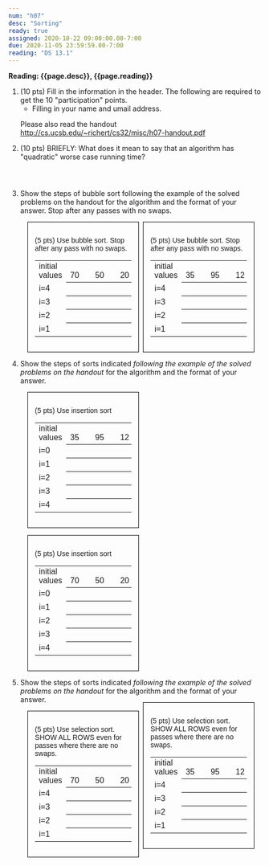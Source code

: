 ```yaml
---
num: "h07"
desc: "Sorting"
ready: true
assigned: 2020-10-22 09:00:00.00-7:00
due: 2020-11-05 23:59:59.00-7:00
reading: "DS 13.1"
---
```


<b>Reading: {{page.desc}}, {{page.reading}}</b>

<ol start="1">

<li>(10 pts) Fill in the information in the header. The following are required to get the 10 "participation" points.
    <ul>
    <li>Filling in your name and umail address.<br /></li>
    </ul>
 </li>

 Please also read the handout <a href="http://cs.ucsb.edu/~richert/cs32/misc/h07-handout.pdf" title="h07 Handout">http://cs.ucsb.edu/~richert/cs32/misc/h07-handout.pdf</a>

 <li style='margin-bottom:4em;'>(10 pts) BRIEFLY: What does it mean to say that an algorithm has "quadratic" worse case running time?</li>

 <li>Show the steps of bubble sort following the example of the solved problems on the handout for the algorithm and the format of your answer. Stop after any passes with no swaps.</li>

 <div style="float:right; width:40%; font-family: &#39;Arial Narrow&#39;, sans-serif; border:1px solid black; margin:1em; padding:1em;">
<p>(5 pts) Use bubble sort.  Stop after any pass with no swaps.
</p>
<table class="sortProblem sortProblemFillIn">
<tr>
<td> initial<br />values
</td>
<td> &emsp;35&emsp;
</td>
<td> &emsp;95&emsp;
</td>
<td> &emsp;12&emsp;
</td>
<td> &emsp;34&emsp;
</td>
<td> &emsp;28&emsp;
</td></tr>
<tr>
<td> i=4
</td>
<th> &#160;
</th>
<th> &#160;
</th>
<th> &#160;
</th>
<th> &#160;
</th>
<th> &#160;
</th></tr>
<tr>
<td> i=3
</td>
<th> &#160;
</th>
<th> &#160;
</th>
<th> &#160;
</th>
<th> &#160;
</th>
<th> &#160;
</th></tr>
<tr>
<td> i=2
</td>
<th> &#160;
</th>
<th> &#160;
</th>
<th> &#160;
</th>
<th> &#160;
</th>
<th> &#160;
</th></tr>
<tr>
<td> i=1
</td>
<th> &#160;
</th>
<th> &#160;
</th>
<th> &#160;
</th>
<th> &#160;
</th>
<th> &#160;
</th></tr></table>
</div>
<div style="width:40%; font-family: &#39;Arial Narrow&#39;, sans-serif; border:1px solid black; margin:1em; padding:1em;">
<p>(5 pts) Use bubble sort.  Stop after any pass with no swaps.
</p>
<table class="sortProblem sortProblemFillIn">
<tr>
<td> initial<br />values
</td>
<td> &emsp;70&emsp;
</td>
<td> &emsp;50&emsp;
</td>
<td> &emsp;20&emsp;
</td>
<td> &emsp;80&emsp;
</td>
<td> &emsp;10&emsp;
</td></tr>
<tr>
<td> i=4
</td>
<th> &#160;
</th>
<th> &#160;
</th>
<th> &#160;
</th>
<th> &#160;
</th>
<th> &#160;
</th></tr>
<tr>
<td> i=3
</td>
<th> &#160;
</th>
<th> &#160;
</th>
<th> &#160;
</th>
<th> &#160;
</th>
<th> &#160;
</th></tr>
<tr>
<td> i=2
</td>
<th> &#160;
</th>
<th> &#160;
</th>
<th> &#160;
</th>
<th> &#160;
</th>
<th> &#160;
</th></tr>
<tr>
<td> i=1
</td>
<th> &#160;
</th>
<th> &#160;
</th>
<th> &#160;
</th>
<th> &#160;
</th>
<th> &#160;
</th></tr></table>
</div>

<div class="pagebreak"></div>

<li> Show the steps of sorts indicated <em>following the example of the solved problems on the handout</em> for the algorithm and the format of your answer.

<div style="width:40%; font-family: &#39;Arial Narrow&#39;, sans-serif; border:1px solid black; margin:1em; padding:1em;">
<p>(5 pts) Use insertion sort
</p>
<table class="sortProblem sortProblemFillIn">
<tr>
<td> initial<br />values
</td>
<td> &emsp;35&emsp;
</td>
<td> &emsp;95&emsp;
</td>
<td> &emsp;12&emsp;
</td>
<td> &emsp;34&emsp;
</td>
<td> &emsp;28&emsp;
</td></tr>
<tr>
<td> i=0
</td>
<th> &#160;
</th>
<th> &#160;
</th>
<th> &#160;
</th>
<th> &#160;
</th>
<th> &#160;
</th></tr>
<tr>
<td> i=1
</td>
<th> &#160;
</th>
<th> &#160;
</th>
<th> &#160;
</th>
<th> &#160;
</th>
<th> &#160;
</th></tr>
<tr>
<td> i=2
</td>
<th> &#160;
</th>
<th> &#160;
</th>
<th> &#160;
</th>
<th> &#160;
</th>
<th> &#160;
</th></tr>
<tr>
<td> i=3
</td>
<th> &#160;
</th>
<th> &#160;
</th>
<th> &#160;
</th>
<th> &#160;
</th>
<th> &#160;
</th></tr>
<tr>
<td> i=4
</td>
<th> &#160;
</th>
<th> &#160;
</th>
<th> &#160;
</th>
<th> &#160;
</th>
<th> &#160;
</th></tr>
</table>
</div>
<div style="width:40%; font-family: &#39;Arial Narrow&#39;, sans-serif; border:1px solid black; margin:1em; padding:1em;">
<p>(5 pts) Use insertion sort
</p>
<table class="sortProblem sortProblemFillIn">
<tr>
<td> initial<br />values
</td>
<td> &emsp;70&emsp;
</td>
<td> &emsp;50&emsp;
</td>
<td> &emsp;20&emsp;
</td>
<td> &emsp;80&emsp;
</td>
<td> &emsp;10&emsp;
</td></tr>
<tr>
<td> i=0
</td>
<th> &#160;
</th>
<th> &#160;
</th>
<th> &#160;
</th>
<th> &#160;
</th>
<th> &#160;
</th></tr>
<tr>
<td> i=1
</td>
<th> &#160;
</th>
<th> &#160;
</th>
<th> &#160;
</th>
<th> &#160;
</th>
<th> &#160;
</th></tr>
<tr>
<td> i=2
</td>
<th> &#160;
</th>
<th> &#160;
</th>
<th> &#160;
</th>
<th> &#160;
</th>
<th> &#160;
</th></tr>
<tr>
<td> i=3
</td>
<th> &#160;
</th>
<th> &#160;
</th>
<th> &#160;
</th>
<th> &#160;
</th>
<th> &#160;
</th></tr>
<tr>
<td> i=4
</td>
<th> &#160;
</th>
<th> &#160;
</th>
<th> &#160;
</th>
<th> &#160;
</th>
<th> &#160;
</th></tr></table>
</div>
</li>
<li> Show the steps of sorts indicated <em>following the example of the solved problems on the handout</em> for the algorithm and the format of your answer.

<div style="float:right; width:40%; font-family: &#39;Arial Narrow&#39;, sans-serif; border:1px solid black; margin:1em; padding:1em;">
<p>(5 pts) Use selection sort.  SHOW ALL ROWS even for passes where there are no swaps.
</p>
<table class="sortProblem sortProblemFillIn">
<tr>
<td> initial<br />values
</td>
<td> &emsp;35&emsp;
</td>
<td> &emsp;95&emsp;
</td>
<td> &emsp;12&emsp;
</td>
<td> &emsp;34&emsp;
</td>
<td> &emsp;28&emsp;
</td></tr>
<tr>
<td> i=4
</td>
<th> &#160;
</th>
<th> &#160;
</th>
<th> &#160;
</th>
<th> &#160;
</th>
<th> &#160;
</th></tr>
<tr>
<td> i=3
</td>
<th> &#160;
</th>
<th> &#160;
</th>
<th> &#160;
</th>
<th> &#160;
</th>
<th> &#160;
</th></tr>
<tr>
<td> i=2
</td>
<th> &#160;
</th>
<th> &#160;
</th>
<th> &#160;
</th>
<th> &#160;
</th>
<th> &#160;
</th></tr>
<tr>
<td> i=1
</td>
<th> &#160;
</th>
<th> &#160;
</th>
<th> &#160;
</th>
<th> &#160;
</th>
<th> &#160;
</th></tr></table>
</div>
<div style="width:40%; font-family: &#39;Arial Narrow&#39;, sans-serif; border:1px solid black; margin:1em; padding:1em;">
<p>(5 pts) Use selection sort.  SHOW ALL ROWS even for passes where there are no swaps.
</p>
<table class="sortProblem sortProblemFillIn">
<tr>
<td> initial<br />values
</td>
<td> &emsp;70&emsp;
</td>
<td> &emsp;50&emsp;
</td>
<td> &emsp;20&emsp;
</td>
<td> &emsp;80&emsp;
</td>
<td> &emsp;10&emsp;
</td></tr>
<tr>
<td> i=4
</td>
<th> &#160;
</th>
<th> &#160;
</th>
<th> &#160;
</th>
<th> &#160;
</th>
<th> &#160;
</th></tr>
<tr>
<td> i=3
</td>
<th> &#160;
</th>
<th> &#160;
</th>
<th> &#160;
</th>
<th> &#160;
</th>
<th> &#160;
</th></tr>
<tr>
<td> i=2
</td>
<th> &#160;
</th>
<th> &#160;
</th>
<th> &#160;
</th>
<th> &#160;
</th>
<th> &#160;
</th></tr>
<tr>
<td> i=1
</td>
<th> &#160;
</th>
<th> &#160;
</th>
<th> &#160;
</th>
<th> &#160;
</th>
<th> &#160;
</th></tr></table>




